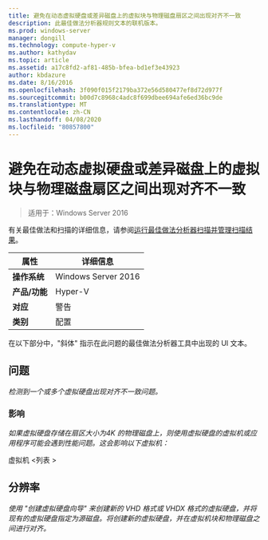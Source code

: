 ```yaml
---
title: 避免在动态虚拟硬盘或差异磁盘上的虚拟块与物理磁盘扇区之间出现对齐不一致
description: 此最佳做法分析器规则文本的联机版本。
ms.prod: windows-server
manager: dongill
ms.technology: compute-hyper-v
ms.author: kathydav
ms.topic: article
ms.assetid: a17c8fd2-af81-485b-bfea-bd1ef3e43923
author: kbdazure
ms.date: 8/16/2016
ms.openlocfilehash: 3f090f015f2179ba372e56d580477ef8d72d977f
ms.sourcegitcommit: b00d7c8968c4adc8f699dbee694afe6ed36bc9de
ms.translationtype: MT
ms.contentlocale: zh-CN
ms.lasthandoff: 04/08/2020
ms.locfileid: "80857800"
---
```

# <a name="avoid-alignment-inconsistencies-between-virtual-blocks-and-physical-disk-sectors-on-dynamic-virtual-hard-disks-or-differencing-disks"></a>避免在动态虚拟硬盘或差异磁盘上的虚拟块与物理磁盘扇区之间出现对齐不一致

>适用于：Windows Server 2016

有关最佳做法和扫描的详细信息，请参阅[运行最佳做法分析器扫描并管理扫描结果](https://go.microsoft.com/fwlink/p/?LinkID=223177)。  
  
|属性|详细信息|  
|-|-|  
|**操作系统**|Windows Server 2016|  
|**产品/功能**|Hyper-V|  
|**对应**|警告|  
|**类别**|配置|  
  
在以下部分中，"斜体" 指示在此问题的最佳做法分析器工具中出现的 UI 文本。  
  
## <a name="issue"></a>问题  
*检测到一个或多个虚拟硬盘出现对齐不一致问题。*  
  
### <a name="impact"></a>影响  
*如果虚拟硬盘存储在扇区大小为4K 的物理磁盘上，则使用虚拟硬盘的虚拟机或应用程序可能会遇到性能问题。这会影响以下虚拟机：*  
  
虚拟机 \<列表 >  
  
## <a name="resolution"></a>分辨率  
*使用 "创建虚拟硬盘向导" 来创建新的 VHD 格式或 VHDX 格式的虚拟硬盘，并将现有的虚拟硬盘指定为源磁盘。将创建新的虚拟硬盘，并在虚拟机块和物理磁盘之间进行对齐。*  
  


